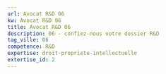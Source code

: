 ```yaml
---
url: Avocat R&D 06
kw: Avocat R&D 06
title: Avocat R&D 06
description: 06 - confiez-nous votre dossier R&D
tag_ville: 06
competence: R&D
expertise: droit-propriete-intellectuelle
extertise_id: 2
---
```

